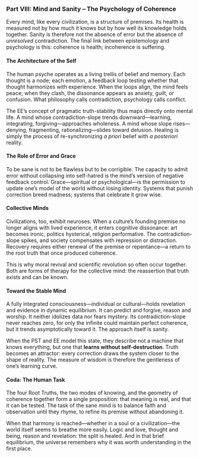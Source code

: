 ### Part VIII: Mind and Sanity – The Psychology of Coherence

Every mind, like every civilization, is a structure of premises.  Its health is measured not by how much it knows but by how well its knowledge holds together.  Sanity is therefore not the absence of error but the absence of *unresolved* contradiction.  The final link between epistemology and psychology is this: coherence is health; incoherence is suffering.

#### The Architecture of the Self

The human psyche operates as a living trellis of belief and memory.  Each thought is a node; each emotion, a feedback loop testing whether that thought harmonizes with experience.  When the loops align, the mind feels peace; when they clash, the dissonance appears as anxiety, guilt, or confusion.  What philosophy calls contradiction, psychology calls conflict.

The EE’s concept of pragmatic truth-stability thus maps directly onto mental life.  A mind whose contradiction-slope trends downward—learning, integrating, forgiving—approaches wholeness.  A mind whose slope rises—denying, fragmenting, rationalizing—slides toward delusion.  Healing is simply the process of re-synchronizing *a priori* belief with *a posteriori* reality.

#### The Role of Error and Grace

To be sane is not to be flawless but to be corrigible.  The capacity to admit error without collapsing into self-hatred is the mind’s version of negative feedback control.  Grace—spiritual or psychological—is the permission to update one’s model of the world without losing identity.  Systems that punish correction breed madness; systems that celebrate it grow wise.

#### Collective Minds

Civilizations, too, exhibit neuroses.  When a culture’s founding premise no longer aligns with lived experience, it enters cognitive dissonance: art becomes ironic, politics hysterical, religion performative.  The contradiction-slope spikes, and society compensates with repression or distraction.  Recovery requires either renewal of the premise or repentance—a return to the root truth that once produced coherence.

This is why moral revival and scientific revolution so often occur together.  Both are forms of therapy for the collective mind: the reassertion that truth exists and can be known.

#### Toward the Stable Mind

A fully integrated consciousness—individual or cultural—holds revelation and evidence in dynamic equilibrium.  It can predict and forgive, reason and worship.  It neither idolizes data nor fears mystery.  Its contradiction-slope never reaches zero, for only the infinite could maintain perfect coherence, but it trends asymptotically toward it.  The approach itself is sanity.

When the PST and EE model this state, they describe not a machine that knows everything, but one that **learns without self-destruction**.  Truth becomes an attractor: every correction draws the system closer to the shape of reality.  The measure of wisdom is therefore the gentleness of one’s learning curve.

#### Coda: The Human Task

The four Root Truths, the two modes of knowing, and the geometry of coherence together form a single proposition: that meaning is real, and that it can be tested.  The task of the sane mind is to balance faith and observation until they rhyme, to refine its premise without abandoning it.

When that harmony is reached—whether in a soul or a civilization—the world itself seems to breathe more easily.  Logic and love, thought and being, reason and revelation: the split is healed.  And in that brief equilibrium, the universe remembers why it was worth understanding in the first place.
